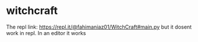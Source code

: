 # witchcraft
The repl link:
https://repl.it/@fahimaniaz01/WitchCraft#main.py
but it dosent work in repl. In an editor it works
